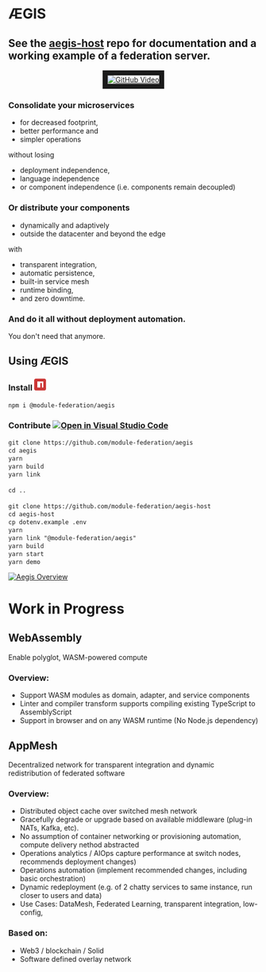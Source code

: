 # ÆGIS

## See the [aegis-host](https://github.com/module-federation/MicroLib) repo for documentation and a working example of a federation server.

<div align="center">
    <a href="https://youtu.be/atffJzyP41U" target="_blank">
        <img src="https://user-images.githubusercontent.com/38910830/141614069-20be312c-2408-4ca8-9d59-2f34f6adbd39.gif" alt="GitHub Video"
        border="10" width="460" height="250"/>
    </a>
</div>

### Consolidate your microservices 
- for decreased footprint, 
- better performance and 
- simpler operations <p>
    
without losing <p>
    
- deployment independence,
- language independence 
- or component independence (i.e. components remain decoupled)
  
### Or distribute your components
- dynamically and adaptively
- outside the datacenter and beyond the edge

with <p>

- transparent integration,
- automatic persistence,
- built-in service mesh
- runtime binding,
- and zero downtime.

### And do it all without deployment automation. 
You don't need that anymore.

## Using ÆGIS

### Install [<img src="https://github.com/tysonrm/cluster-rolling-restart/blob/main/npm-tile.png">](https://www.npmjs.com/package/@module-federation/aegis)
```shell
npm i @module-federation/aegis
```

### Contribute [![Open in Visual Studio Code](https://open.vscode.dev/badges/open-in-vscode.svg)](https://open.vscode.dev/module-federation/aegis)

```shell
git clone https://github.com/module-federation/aegis
cd aegis
yarn
yarn build
yarn link 

cd ..

git clone https://github.com/module-federation/aegis-host
cd aegis-host
cp dotenv.example .env
yarn
yarn link "@module-federation/aegis"
yarn build
yarn start
yarn demo
```
[![Aegis Overview](https://res.cloudinary.com/marcomontalbano/image/upload/v1632364889/video_to_markdown/images/youtube--n2qqgi3fTto-c05b58ac6eb4c4700831b2b3070cd403.jpg)](https://youtu.be/jddhfLA_2k0 "Aegis Overview")

# Work in Progress

## WebAssembly
Enable polyglot, WASM-powered compute 

### Overview:
- Support WASM modules as domain, adapter, and service components
- Linter and compiler transform supports compiling existing TypeScript to AssemblyScript
- Support in browser and on any WASM runtime (No Node.js dependency)

## AppMesh 
Decentralized network for transparent integration and dynamic redistribution of federated software

### Overview:
- Distributed object cache over switched mesh network 
- Gracefully degrade or upgrade based on available middleware (plug-in NATs, Kafka, etc).
- No assumption of container networking or provisioning automation, compute delivery nethod abstracted
- Operations analytics / AIOps capture performance at switch nodes, recommends deployment changes)
- Operations automation (implement recommended changes, including basic orchestration)
- Dynamic redeployment (e.g. of 2 chatty services to same instance, run closer to users and data)
- Use Cases: DataMesh, Federated Learning, transparent integration, low-config, 

### Based on:
- Web3 / blockchain / Solid
- Software defined overlay network

